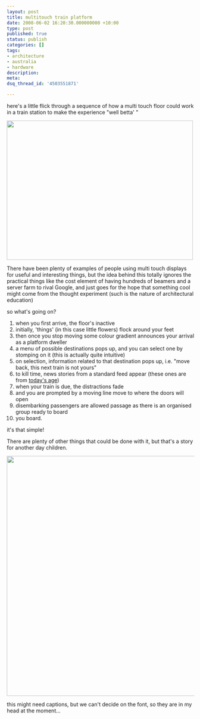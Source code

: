 ```yaml
---
layout: post
title: multitouch train platform
date: 2008-06-02 16:20:30.000000000 +10:00
type: post
published: true
status: publish
categories: []
tags:
- architecture
- australia
- hardware
description:
meta:
dsq_thread_id: '4503551871'

---
```

<p>here's a little flick through a sequence of how a multi touch floor could work in a train station to make the experience "well betta' "</p>
<p><img src="{{ site.baseurl }}/assets/feetonplatformanim.gif" width="500" height="374" /></p>
<p>There have been plenty of examples of people using multi touch displays for useful and interesting things, but the idea behind this totally ignores the practical things like the cost element of having hundreds of beamers and a server farm to rival Google, and just goes for the hope that something cool might come from the thought experiment (such is the nature of architectural education)<br />
<!--more--></p>
<p>so what's going on?</p>
<ol>
<li>when you first arrive, the floor's inactive</li>
<li>initially, 'things' (in this case little flowers) flock around your feet</li>
<li>then once you stop moving some colour gradient announces your arrival as a platform dweller</li>
<li>a menu of possible destinations pops up, and you can select one by stomping on it (this is actually quite intuitive)</li>
<li>on selection, information related to that destination pops up, i.e. "move back, this next train is not yours"</li>
<li>to kill time, news stories from a standard feed appear (these ones are from <a href="http://www.theage.com.au/">today's age</a>)</li>
<li>when your train is due, the distractions fade</li>
<li>and you are prompted by a moving line move to where the doors will open</li>
<li>disembarking passengers are allowed passage as there is an organised group ready to board</li>
<li>you board.</li>
</ol>
<p>it's that simple!</p>
<p>There are plenty of other things that could be done with it, but that's a story for another day children.</p>
<p><img src="{{ site.baseurl }}/assets/all-as-a-strip.png" width="1127" height="644" /></p>
<p>this might need captions, but we can't decide on the font, so they are in my head at the moment...</p>
